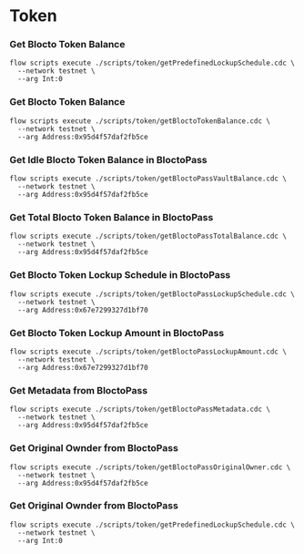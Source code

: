 # Token
### Get Blocto Token Balance
```
flow scripts execute ./scripts/token/getPredefinedLockupSchedule.cdc \
  --network testnet \
  --arg Int:0
```

### Get Blocto Token Balance
```
flow scripts execute ./scripts/token/getBloctoTokenBalance.cdc \
  --network testnet \
  --arg Address:0x95d4f57daf2fb5ce
```

### Get Idle Blocto Token Balance in BloctoPass
```
flow scripts execute ./scripts/token/getBloctoPassVaultBalance.cdc \
  --network testnet \
  --arg Address:0x95d4f57daf2fb5ce
```

### Get Total Blocto Token Balance in BloctoPass
```
flow scripts execute ./scripts/token/getBloctoPassTotalBalance.cdc \
  --network testnet \
  --arg Address:0x95d4f57daf2fb5ce
```

### Get Blocto Token Lockup Schedule in BloctoPass
```
flow scripts execute ./scripts/token/getBloctoPassLockupSchedule.cdc \
  --network testnet \
  --arg Address:0x67e7299327d1bf70
```

### Get Blocto Token Lockup Amount in BloctoPass
```
flow scripts execute ./scripts/token/getBloctoPassLockupAmount.cdc \
  --network testnet \
  --arg Address:0x67e7299327d1bf70
```

### Get Metadata from BloctoPass
```
flow scripts execute ./scripts/token/getBloctoPassMetadata.cdc \
  --network testnet \
  --arg Address:0x95d4f57daf2fb5ce
```

### Get Original Ownder from BloctoPass
```
flow scripts execute ./scripts/token/getBloctoPassOriginalOwner.cdc \
  --network testnet \
  --arg Address:0x95d4f57daf2fb5ce
```

### Get Original Ownder from BloctoPass
```
flow scripts execute ./scripts/token/getPredefinedLockupSchedule.cdc \
  --network testnet \
  --arg Int:0
```
